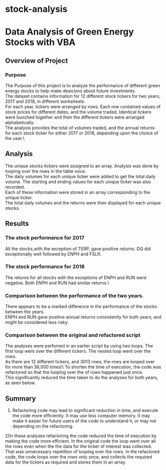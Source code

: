 # stock-analysis
# Data Analysis of Green Energy Stocks with VBA

## Overview of Project

### Purpose

The Purpose of this project is to analyze the performance of different green energy stocks to help make desicions about future investments.\
The dataset contains information for 12 different stock tickers for two years, 2017 and 2018, in different worksheets.\
For each year, tickers were arranged by rows. Each row contained values of stock prices for different dates, and the volume traded. Identical tickers were bunched together and then the different tickers were arranged alphabetically.\
The analysis provides the total of volumes traded, and the annual returns for each stock ticker for either 2017 or 2018, depending upon the choice of the user.\

## Analysis

The unique stocks tickers were assigned to an array. Analysis was done by looping over the rows in the table once.\
The daily volumes for each unique ticker were added to get the total daily volume. The starting and ending values for each unique ticker was also recorded.\
Each of these information were stored in an array corresponding to the unique ticker.\
The total daily volumes and the returns were then displayed for each unique stocks.

## Results

### The stock performance for 2017



All the stocks,with the exception of TERP, gave positive returns. DQ did exceptionally well followed by ENPH and FSLR.

### The stock performance for 2018



The returns for all stocks with the exceptions of ENPH and RUN were negative. Both ENPH and RUN had similar returns.\

### Comparison between the performance of the two years.

There appears to be a marked difference in the performance of the stocks between the years.\
ENPH and RUN gave positive annual returns consistently for both years, and might be considered less risky.

### Comparison between the original and refactored script

The analyses were perfomed in an earlier script by using two loops. The first loop went over the different tickers. The nested loop went over the rows.\
As there are 12 different tickers, and 3013 rows, the rows are looped over for more than 36,000 times!\ 
To shorten the time of execution, the code was refactored so that the looping over the of rows happened just once.\
This significantly reduced the time taken to do the analyses for both years, as seen below.


## Summary

1) Refactoring code may lead to significant reduction in time, and execute the code more efficiently. It may use less computer memory.
It may make it easier for future users of the code to understand it, or may not depending on the refactoring.

2)In these analyses refactoring the code reduced the time of execution by making the code more efficient.
In the original code the loop went over all the rows even when the the data for the ticker of interest was collected. That was unnecessary repetition of looping over the rows.
In the refactored code, the code loops over the rows only once, and collects the required data for the tickers as required and stores them in an array. 
